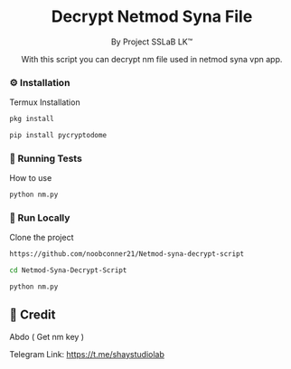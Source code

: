 <div align='center'>

<h1>Decrypt Netmod Syna File</h1>
<p>By Project SSLaB LK™</p>

<p>With this script you can decrypt nm file used in netmod syna vpn app.</p>



</div>


### :gear: Installation

Termux Installation
```bash
pkg install
```

```bash
pip install pycryptodome
```


### :test_tube: Running Tests

How to use
```bash
python nm.py
```


### :running: Run Locally

Clone the project

```bash
https://github.com/noobconner21/Netmod-syna-decrypt-script
```

```bash
cd Netmod-Syna-Decrypt-Script
```

```bash
python nm.py
```


## :handshake: Credit

Abdo ( Get nm key )

Telegram Link: https://t.me/shaystudiolab
